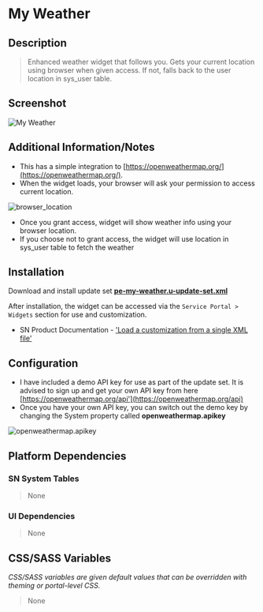 # My Weather

## Description

> Enhanced weather widget that follows you. Gets your current location using browser when given access. If not, falls back to the user location in sys_user table.

## Screenshot

![My Weather](https://raw.githubusercontent.com/platform-experience/serviceportal-widget-library/master/src/pe-my-weather/images/pe-my-weather.png)

## Additional Information/Notes

- This has a simple integration to [https://openweathermap.org/](https://openweathermap.org/).  
- When the widget loads, your browser will ask your permission to access current location. 



![browser_location](https://raw.githubusercontent.com/platform-experience/serviceportal-widget-library/master/src/pe-my-weather/images/browser_location.png)

- Once you grant access, widget will show weather info using your browser location.
- If you choose not to grant access, the widget will use location in sys_user table to fetch the weather

## Installation

Download and install update set **[pe-my-weather.u-update-set.xml](https://github.com/platform-experience/serviceportal-widget-library/blob/master/src/pe-my-weather/pe-my-weather.u-update-set.xml)**

After installation, the widget can be accessed via the `Service Portal > Widgets` section for use and customization.

* SN Product Documentation - ['Load a customization from a single XML file'](https://docs.servicenow.com/bundle/kingston-application-development/page/build/system-update-sets/task/t_SaveAnUpdateSetAsAnXMLFile.html)

## Configuration

- I have included a demo API key for use as part of the update set. It is advised to sign up and get your own API key from here [https://openweathermap.org/api'](https://openweathermap.org/api)
- Once you have your own API key, you can switch out the demo key by changing the System property called **openweathermap.apikey**


![openweathermap.apikey](https://raw.githubusercontent.com/platform-experience/serviceportal-widget-library/master/src/pe-my-weather/images/sys_property.png)

## Platform Dependencies

### SN System Tables

> None

### UI Dependencies

> None

## CSS/SASS Variables

_CSS/SASS variables are given default values that can be overridden with theming or portal-level CSS._

> None
